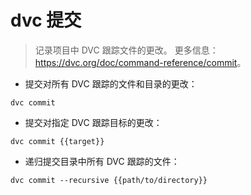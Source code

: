 # dvc 提交

> 记录项目中 DVC 跟踪文件的更改。
> 更多信息：<https://dvc.org/doc/command-reference/commit>。

- 提交对所有 DVC 跟踪的文件和目录的更改：

`dvc commit`

- 提交对指定 DVC 跟踪目标的更改：

`dvc commit {{target}}`

- 递归提交目录中所有 DVC 跟踪的文件：

`dvc commit --recursive {{path/to/directory}}`